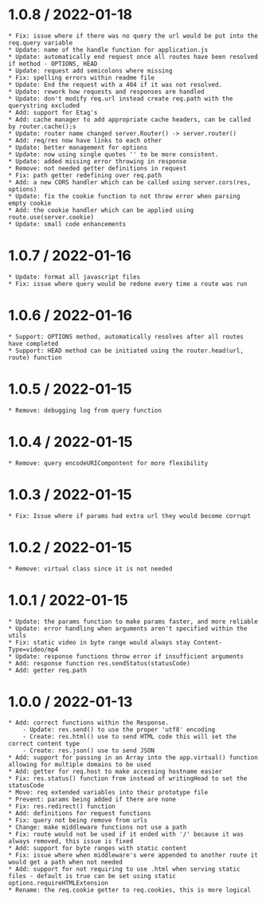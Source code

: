 1.0.8 / 2022-01-18
===================

    * Fix: issue where if there was no query the url would be put into the req.query variable
    * Update: name of the handle function for application.js
    * Update: automatically end request once all routes have been resolved if method - OPTIONS, HEAD
    * Update: request add semicolons where missing
    * Fix: spelling errors within readme file
    * Update: End the request with a 404 if it was not resolved.
    * Update: rework how requests and responses are handled
    * Update: don't modify req.url instead create req.path with the querystring excluded
    * Add: support for Etag's
    * Add: cache manager to add appropriate cache headers, can be called by router.cache();s
    * Update: router name changed server.Router() -> server.router()
    * Add: req/res now have links to each other
    * Update: better management for options
    * Update: now using single quotes '' to be more consistent.
    * Update: added missing error throwing in response
    * Remove: not needed getter definitions in request
    * Fix: path getter redefining over req.path
    * Add: a new CORS handler which can be called using server.cors(res, options)
    * Update: fix the cookie function to not throw error when parsing empty cookie
    * Add: the cookie handler which can be applied using route.use(server.cookie)
    * Update: small code enhancements

1.0.7 / 2022-01-16
===================

    * Update: format all javascript files
    * Fix: issue where query would be redone every time a route was run

1.0.6 / 2022-01-16
===================

    * Support: OPTIONS method, automatically resolves after all routes have completed
    * Support: HEAD method can be initiated using the router.head(url, route) function

1.0.5 / 2022-01-15
===================

    * Remove: debugging log from query function

1.0.4 / 2022-01-15
===================

    * Remove: query encodeURICompontent for more flexibility

1.0.3 / 2022-01-15
===================

    * Fix: Issue where if params had extra url they would become corrupt

1.0.2 / 2022-01-15
===================

    * Remove: virtual class since it is not needed
    
1.0.1 / 2022-01-15
===================

    * Update: the params function to make params faster, and more reliable
    * Update: error handling when arguments aren't specified within the utils
    * Fix: static video in byte range would always stay Content-Type=video/mp4
    * Update: response functions throw error if insufficient arguments
    * Add: response function res.sendStatus(statusCode)
    * Add: getter req.path

1.0.0 / 2022-01-13
===================

    * Add: correct functions within the Response.
        - Update: res.send() to use the proper 'utf8' encoding
        - Create: res.html() use to send HTML code this will set the correct content type
        - Create: res.json() use to send JSON
    * Add: support for passing in an Array into the app.virtual() function allowing for multiple domains to be used
    * Add: getter for req.host to make accessing hostname easier
    * Fix: res.status() function from instead of writingHead to set the statusCode
    * Move: req extended variables into their prototype file
    * Prevent: params being added if there are none
    * Fix: res.redirect() function
    * Add: definitions for request functions
    * Fix: query not being remove from urls
    * Change: make middleware functions not use a path
    * Fix: route would not be used if it ended with '/' because it was always removed, this issue is fixed
    * Add: support for byte ranges with static content
    * Fix: issue where when middleware's were appended to another route it would get a path when not needed
    * Add: support for not requiring to use .html when serving static files - default is true can be set using static options.requireHTMLExtension
    * Rename: the req.cookie getter to req.cookies, this is more logical